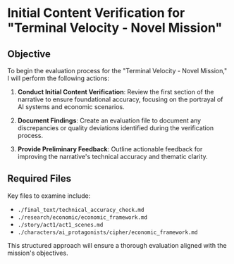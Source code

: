 # Initial Content Verification for "Terminal Velocity - Novel Mission"

## Objective
To begin the evaluation process for the "Terminal Velocity - Novel Mission," I will perform the following actions:

1. **Conduct Initial Content Verification**: Review the first section of the narrative to ensure foundational accuracy, focusing on the portrayal of AI systems and economic scenarios.

2. **Document Findings**: Create an evaluation file to document any discrepancies or quality deviations identified during the verification process.

3. **Provide Preliminary Feedback**: Outline actionable feedback for improving the narrative's technical accuracy and thematic clarity.

## Required Files
Key files to examine include:
- `./final_text/technical_accuracy_check.md`
- `./research/economic/economic_framework.md`
- `./story/act1/act1_scenes.md`
- `./characters/ai_protagonists/cipher/economic_framework.md`

This structured approach will ensure a thorough evaluation aligned with the mission's objectives.
